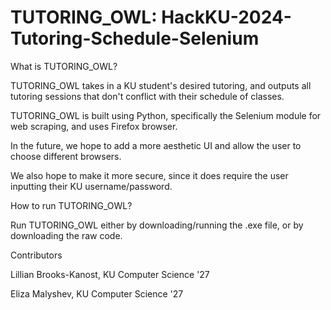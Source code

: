 # TUTORING_OWL: HackKU-2024-Tutoring-Schedule-Selenium

What is TUTORING_OWL?


  TUTORING_OWL takes in a KU student's desired tutoring, and outputs all tutoring sessions that don't conflict with their schedule of classes.
  
  TUTORING_OWL is built using Python, specifically the Selenium module for web scraping, and uses Firefox browser.
  
  In the future, we hope to add a more aesthetic UI and allow the user to choose different browsers.
  
  We also hope to make it more secure, since it does require the user inputting their KU username/password.

How to run TUTORING_OWL?


  Run TUTORING_OWL either by downloading/running the .exe file, or by downloading the raw code.

Contributors


  Lillian Brooks-Kanost, KU Computer Science '27
  
  Eliza Malyshev, KU Computer Science '27

  

